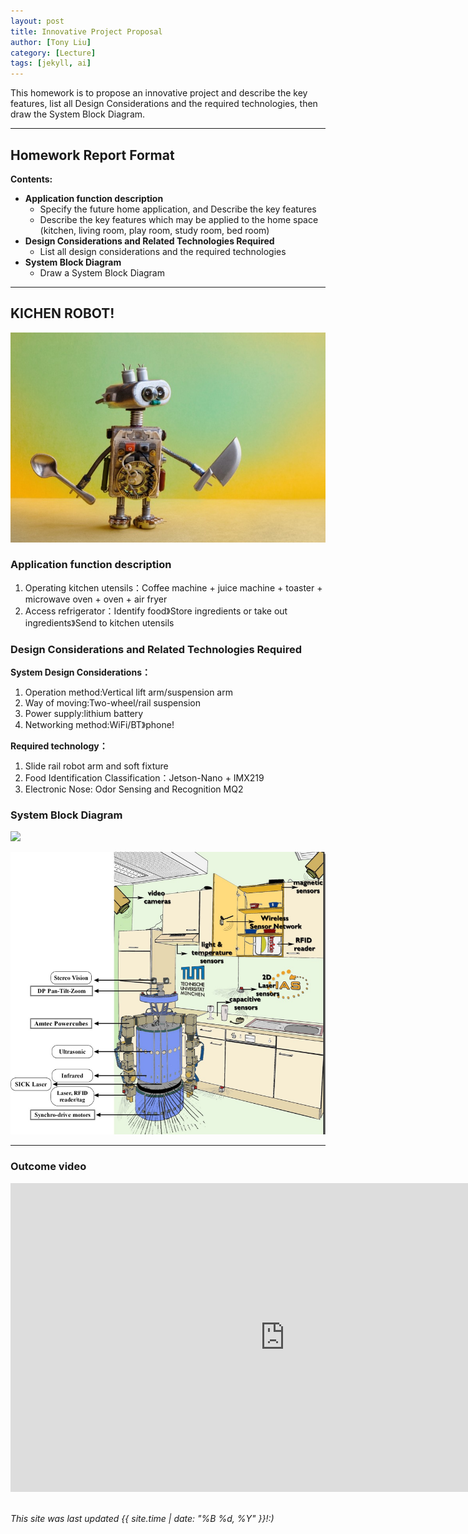 ```yaml
---
layout: post
title: Innovative Project Proposal
author: [Tony Liu]
category: [Lecture]
tags: [jekyll, ai]
---
```


This homework is to propose an innovative project and describe the key features, list all Design Considerations and the required technologies, then draw the System Block Diagram.

---
## Homework Report Format
**Contents:**<br>
* **Application function description**
  - Specify the future home application, and Describe the key features
  - Describe the key features which may be applied to the home space (kitchen, living room, play room, study room, bed room)
* **Design Considerations and Related Technologies Required**
  - List all design considerations and the required technologies
* **System Block Diagram**
  - Draw a System Block Diagram

---
## KICHEN ROBOT!

![](https://raw.githubusercontent.com/NENECHINO/MCU-course/main/images/ef08d660-4efe.jpg)

### Application function description
1. Operating kitchen utensils：Coffee machine + juice machine + toaster + microwave oven + oven + air fryer
2. Access refrigerator：Identify food》Store ingredients or take out ingredients》Send to kitchen utensils

### Design Considerations and Related Technologies Required
**System Design Considerations：**<br>
1. Operation method:Vertical lift arm/suspension arm
2. Way of moving:Two-wheel/rail suspension
3. Power supply:lithium battery
4. Networking method:WiFi/BT》phone!

**Required technology：**
1. Slide rail robot arm and soft fixture
2. Food Identification Classification：Jetson-Nano + IMX219
3. Electronic Nose: Odor Sensing and Recognition MQ2

### System Block Diagram
![](https://github.com/rkuo2000/MCU-course/blob/main/images/FutureHome_kitchen_robot.png?raw=true)


![](https://github.com/NENECHINO/MCU-course/blob/main/images/The-Assistive-Kitchen-containing-a-robot-and-a-variety-of-sensors.png)


---
### Outcome video
<iframe width="878" height="494" src="https://www.youtube.com/embed/GyEHRXA_aA4" title="&#39;Kitchen robot&#39; that will cook meals from scratch unveiled" frameborder="0" allow="accelerometer; autoplay; clipboard-write; encrypted-media; gyroscope; picture-in-picture; web-share" allowfullscreen></iframe>
<br>
<br>

*This site was last updated {{ site.time | date: "%B %d, %Y" }}!:)*


